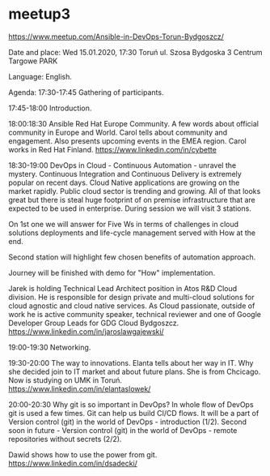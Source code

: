 # meetup3
https://www.meetup.com/Ansible-in-DevOps-Torun-Bydgoszcz/

Date and place:
Wed 15.01.2020, 17:30
Toruń ul. Szosa Bydgoska 3
Centrum Targowe PARK

Language: English.

Agenda:
17:30-17:45 Gathering of participants.

17:45-18:00 Introduction.

18:00:18:30 Ansible Red Hat Europe Community.
A few words about official community in Europe and World.
Carol tells about community and engagement. Also presents upcoming events in the EMEA region.
Carol works in Red Hat Finland.
https://www.linkedin.com/in/cybette

18:30-19:00 DevOps in Cloud - Continuous Automation - unravel the mystery.
Continuous Integration and Continuous Delivery is extremely popular on recent days. Cloud Native applications are growing on the market rapidly. Public cloud sector is trending and growing. All of that looks great but there is steal huge footprint of on premise infrastructure that are expected to be used in enterprise. During session we will visit 3 stations.

On 1st one we will answer for Five Ws in terms of challenges in cloud solutions deployments and life-cycle management served with How at the end.

Second station will highlight few chosen benefits of automation approach.

Journey will be finished with demo for "How" implementation.

Jarek is holding Technical Lead Architect position in Atos R&D Cloud division. He is responsible for design private and multi-cloud solutions for cloud agnostic and cloud native services. As Cloud passionate, outside of work he is active community speaker, technical reviewer and one of Google Developer Group Leads for GDG Cloud Bydgoszcz.
https://www.linkedin.com/in/jaroslawgajewski/

19:00-19:30 Networking.

19:30-20:00 The way to innovations.
Elanta tells about her way in IT. Why she decided join to IT market and about future plans.
She is from Chcicago. Now is studying on UMK in Toruń.
https://www.linkedin.com/in/elantaslowek/

20:00-20:30 Why git is so important in DevOps?
In whole flow of DevOps git is used a few times. Git can help us build CI/CD flows.
It will be a part of Version control (git) in the world of DevOps - introduction (1/2). Second soon in future - Version control (git) in the world of DevOps - remote repositories without secrets (2/2).

Dawid shows how to use the power from git.
https://www.linkedin.com/in/dsadecki/
